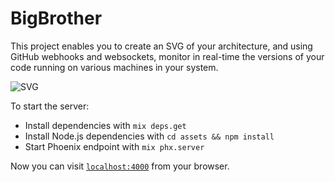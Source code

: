# BigBrother

This project enables you to create an SVG of your architecture, and using GitHub webhooks and websockets, monitor in real-time the versions of your code running on various machines in your system.

![SVG](https://i.imgur.com/CUBnIP4.png)

To start the server:

  * Install dependencies with `mix deps.get`
  * Install Node.js dependencies with `cd assets && npm install`
  * Start Phoenix endpoint with `mix phx.server`

Now you can visit [`localhost:4000`](http://localhost:4000) from your browser.
